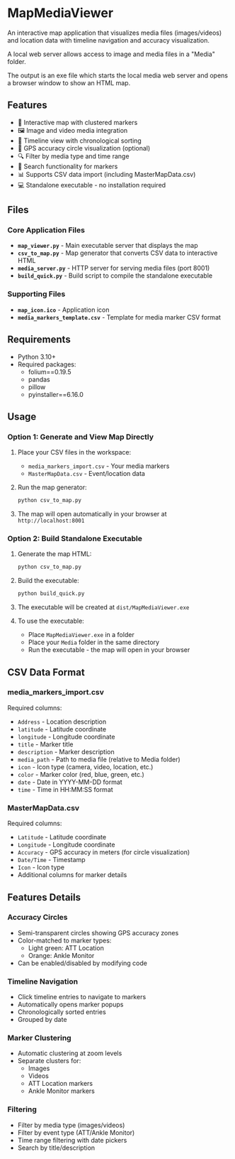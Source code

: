 # MapMediaViewer

An interactive map application that visualizes media files (images/videos) and location data with timeline navigation and accuracy visualization.

A local web server allows access to image and media files in a "Media" folder. 

The output is an exe file which starts the local media web server and opens a browser window to show an HTML map.

## Features

- 📍 Interactive map with clustered markers
- 🖼️ Image and video media integration
- 📅 Timeline view with chronological sorting
- 🎯 GPS accuracy circle visualization (optional)
- 🔍 Filter by media type and time range
- 🔎 Search functionality for markers
- 📊 Supports CSV data import (including MasterMapData.csv)
- 💻 Standalone executable - no installation required

## Files

### Core Application Files
- **`map_viewer.py`** - Main executable server that displays the map
- **`csv_to_map.py`** - Map generator that converts CSV data to interactive HTML
- **`media_server.py`** - HTTP server for serving media files (port 8001)
- **`build_quick.py`** - Build script to compile the standalone executable

### Supporting Files
- **`map_icon.ico`** - Application icon
- **`media_markers_template.csv`** - Template for media marker CSV format

## Requirements

- Python 3.10+
- Required packages:
  - folium==0.19.5
  - pandas
  - pillow
  - pyinstaller==6.16.0

## Usage

### Option 1: Generate and View Map Directly

1. Place your CSV files in the workspace:
   - `media_markers_import.csv` - Your media markers
   - `MasterMapData.csv` - Event/location data

2. Run the map generator:
   ```bash
   python csv_to_map.py
   ```

3. The map will open automatically in your browser at `http://localhost:8001`

### Option 2: Build Standalone Executable

1. Generate the map HTML:
   ```bash
   python csv_to_map.py
   ```

2. Build the executable:
   ```bash
   python build_quick.py
   ```

3. The executable will be created at `dist/MapMediaViewer.exe`

4. To use the executable:
   - Place `MapMediaViewer.exe` in a folder
   - Place your `Media` folder in the same directory
   - Run the executable - the map will open in your browser

## CSV Data Format

### media_markers_import.csv
Required columns:
- `Address` - Location description
- `latitude` - Latitude coordinate
- `longitude` - Longitude coordinate
- `title` - Marker title
- `description` - Marker description
- `media_path` - Path to media file (relative to Media folder)
- `icon` - Icon type (camera, video, location, etc.)
- `color` - Marker color (red, blue, green, etc.)
- `date` - Date in YYYY-MM-DD format
- `time` - Time in HH:MM:SS format

### MasterMapData.csv
Required columns:
- `Latitude` - Latitude coordinate
- `Longitude` - Longitude coordinate
- `Accuracy` - GPS accuracy in meters (for circle visualization)
- `Date/Time` - Timestamp
- `Icon` - Icon type
- Additional columns for marker details

## Features Details

### Accuracy Circles
- Semi-transparent circles showing GPS accuracy zones
- Color-matched to marker types:
  - Light green: ATT Location
  - Orange: Ankle Monitor
- Can be enabled/disabled by modifying code

### Timeline Navigation
- Click timeline entries to navigate to markers
- Automatically opens marker popups
- Chronologically sorted entries
- Grouped by date

### Marker Clustering
- Automatic clustering at zoom levels
- Separate clusters for:
  - Images
  - Videos
  - ATT Location markers
  - Ankle Monitor markers

### Filtering
- Filter by media type (images/videos)
- Filter by event type (ATT/Ankle Monitor)
- Time range filtering with date pickers
- Search by title/description





